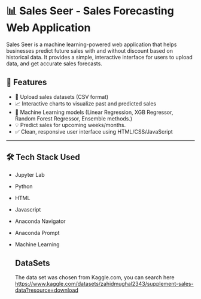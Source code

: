 # 📊 Sales Seer - Sales Forecasting Web Application

Sales Seer is a machine learning-powered web application that helps businesses predict future sales with and without discount based on historical data. 
It provides a simple, interactive interface for users to upload data, and get accurate sales forecasts.

## 🚀 Features

- 📁 Upload sales datasets (CSV format)
- 📈 Interactive charts to visualize past and predicted sales
- 🧠 Machine Learning models (Linear Regression, XGB Regressor, Random Forest Regressor, Ensemble methods.)
- 💡 Predict sales for upcoming weeks/months.
- ✅ Clean, responsive user interface using HTML/CSS/JavaScript


---

## 🛠️ Tech Stack Used

- Jupyter Lab
- Python 
- HTML
- Javascript
- Anaconda Navigator
- Anaconda Prompt
- Machine Learning

  ## DataSets

  The data set was chosen from Kaggle.com, you can search here https://www.kaggle.com/datasets/zahidmughal2343/supplement-sales-data?resource=download

  
